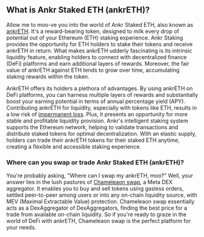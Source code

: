 <h2>What is Ankr Staked ETH (ankrETH)?</h2>

<p>Allow me to moo-ve you into the world of Ankr Staked ETH, also known as <a href="https://www.ankr.com/" rel="nofollow noreferrer noopener" target="_blank">ankrETH</a>. It's a reward-bearing token, designed to milk every drop of potential out of your Ethereum (ETH) staking experience. Ankr Staking provides the opportunity for ETH holders to stake their tokens and receive ankrETH in return. What makes ankrETH udderly fascinating is its intrinsic liquidity feature, enabling holders to connect with decentralized finance (DeFi) platforms and earn additional layers of rewards. Moreover, the fair value of ankrETH against ETH tends to grow over time, accumulating staking rewards within the token.</p>

<p>AnkrETH offers its holders a plethora of advantages. By using ankrETH on DeFi platforms, you can harness multiple layers of rewards and substantially boost your earning potential in terms of annual percentage yield (APY). Contributing ankrETH for liquidity, especially with tokens like ETH, results in a low risk of <a href="https://iq.wiki/wiki/impermanent-loss" rel="nofollow noreferrer noopener" target="_blank">impermanent loss</a>. Plus, it presents an opportunity for more stable and profitable liquidity provision. Ankr's intelligent staking system supports the Ethereum network, helping to validate transactions and distribute staked tokens for optimal decentralization. With an elastic supply, holders can trade their ankrETH tokens for their staked ETH anytime, creating a flexible and accessible staking experience.</p>

<h3>Where can you swap or trade Ankr Staked ETH (ankrETH)?</h3>

<p>You're probably asking, "Where can I swap my ankrETH, moo?" Well, your answer lies in the lush pastures of <a href="https://swap.cow.fi/" rel="noopener" target="_blank">Chameleaon swap</a>, a Meta DEX aggregator. It enables you to buy and sell tokens using gasless orders, settled peer-to-peer among users or into any on-chain liquidity source, with MEV (Maximal Extractable Value) protection. Chameleaon swap essentially acts as a DexAggregator of DexAggregators, finding the best price for a trade from available on-chain liquidity. So if you're ready to graze in the world of DeFi with ankrETH, Chameleaon swap is the perfect platform for your needs.</p>
